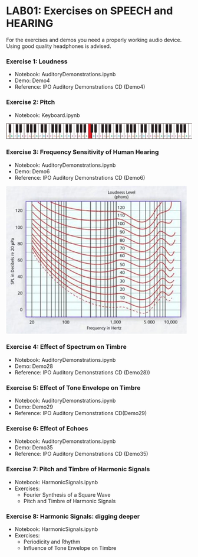 # LAB01: Exercises on SPEECH and HEARING
For the exercises and demos you need a properly working audio device.  Using good quality headphones is advised.

### Exercise 1: Loudness

- Notebook: AuditoryDemonstrations.ipynb
- Demo: Demo4
- Reference: IPO Auditory Demonstrations CD (Demo4)


### Exercise 2: Pitch

- Notebook: Keyboard.ipynb

<img src="../figures/88_key_piano.jpg">


### Exercise 3: Frequency Sensitivity of Human Hearing

- Notebook: AuditoryDemonstrations.ipynb
- Demo: Demo6
- Reference: IPO Auditory Demonstrations CD (Demo6)

<img src="../figures/Fletcher_Munson.jpg" alt="Equal Loudness Curves" style="height: 400px">

### Exercise 4: Effect of Spectrum on Timbre

- Notebook: AuditoryDemonstrations.ipynb
- Demo: Demo28
- Reference: IPO Auditory Demonstrations CD (Demo28))

### Exercise 5: Effect of Tone Envelope on Timbre

- Notebook: AuditoryDemonstrations.ipynb
- Demo: Demo29
- Reference: IPO Auditory Demonstrations CD(Demo29)

### Exercise 6: Effect of Echoes

- Notebook: AuditoryDemonstrations.ipynb
- Demo: Demo35
- Reference: IPO Auditory Demonstrations CD (Demo35)

### Exercise 7: Pitch and Timbre of Harmonic Signals

- Notebook: HarmonicSignals.ipynb
- Exercises:
  + Fourier Synthesis of a Square Wave
  + Pitch and Timbre of Harmonic Signals

### Exercise 8: Harmonic Signals: digging deeper

- Notebook: HarmonicSignals.ipynb
- Exercises:
  + Periodicity and Rhythm
  + Influence of Tone Envelope on Timbre
